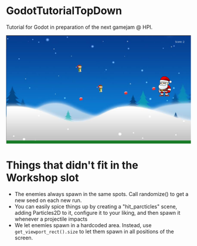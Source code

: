 # GodotTutorialTopDown
Tutorial for Godot in preparation of the next gamejam @ HPI.

![Screenshot of the game](https://github.com/s4pu/GodotTutorialTopDown/blob/main/screenshot.png?raw=true)

# Things that didn't fit in the Workshop slot
* The enemies always spawn in the same spots. Call randomize() to get a new seed on each new run.
* You can easily spice things up by creating a "hit_parcticles" scene, adding Particles2D to it, configure it to your liking, and then spawn it whenever a projectile impacts
* We let enemies spawn in a hardcoded area. Instead, use `get_viewport_rect().size` to let them spawn in all positions of the screen.
